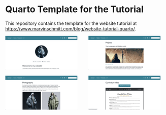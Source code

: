 # Quarto Template for the Tutorial

This repository contains the template for the website tutorial at <https://www.marvinschmitt.com/blog/website-tutorial-quarto/>.

<p align="center">

<img src="img/website_template_screenshot_1.png" width="45%"/>         <img src="img/website_template_screenshot_2.png" width="45%"/> <br/><br/> <img src="img/website_template_screenshot_3.png" width="45%"/>         <img src="img/website_template_screenshot_4.png" width="45%"/>

</p>

